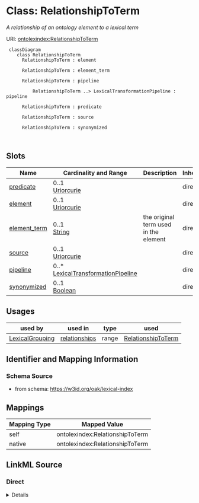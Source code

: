# Class: RelationshipToTerm
_A relationship of an ontology element to a lexical term_




URI: [ontolexindex:RelationshipToTerm](https://w3id.org/oak/lexical-index/RelationshipToTerm)



```{mermaid}
 classDiagram
    class RelationshipToTerm
      RelationshipToTerm : element
        
      RelationshipToTerm : element_term
        
      RelationshipToTerm : pipeline
        
          RelationshipToTerm ..> LexicalTransformationPipeline : pipeline
        
      RelationshipToTerm : predicate
        
      RelationshipToTerm : source
        
      RelationshipToTerm : synonymized
        
      
```




<!-- no inheritance hierarchy -->


## Slots

| Name | Cardinality and Range | Description | Inheritance |
| ---  | --- | --- | --- |
| [predicate](predicate.md) | 0..1 <br/> [Uriorcurie](Uriorcurie.md) |  | direct |
| [element](element.md) | 0..1 <br/> [Uriorcurie](Uriorcurie.md) |  | direct |
| [element_term](element_term.md) | 0..1 <br/> [String](String.md) | the original term used in the element | direct |
| [source](source.md) | 0..1 <br/> [Uriorcurie](Uriorcurie.md) |  | direct |
| [pipeline](pipeline.md) | 0..* <br/> [LexicalTransformationPipeline](LexicalTransformationPipeline.md) |  | direct |
| [synonymized](synonymized.md) | 0..1 <br/> [Boolean](Boolean.md) |  | direct |





## Usages

| used by | used in | type | used |
| ---  | --- | --- | --- |
| [LexicalGrouping](LexicalGrouping.md) | [relationships](relationships.md) | range | [RelationshipToTerm](RelationshipToTerm.md) |






## Identifier and Mapping Information







### Schema Source


* from schema: https://w3id.org/oak/lexical-index





## Mappings

| Mapping Type | Mapped Value |
| ---  | ---  |
| self | ontolexindex:RelationshipToTerm |
| native | ontolexindex:RelationshipToTerm |





## LinkML Source

<!-- TODO: investigate https://stackoverflow.com/questions/37606292/how-to-create-tabbed-code-blocks-in-mkdocs-or-sphinx -->

### Direct

<details>
```yaml
name: RelationshipToTerm
description: A relationship of an ontology element to a lexical term
from_schema: https://w3id.org/oak/lexical-index
rank: 1000
attributes:
  predicate:
    name: predicate
    from_schema: https://w3id.org/oak/lexical-index
    rank: 1000
    range: uriorcurie
  element:
    name: element
    from_schema: https://w3id.org/oak/lexical-index
    rank: 1000
    range: uriorcurie
  element_term:
    name: element_term
    description: the original term used in the element
    from_schema: https://w3id.org/oak/lexical-index
    rank: 1000
  source:
    name: source
    from_schema: https://w3id.org/oak/lexical-index
    rank: 1000
    range: uriorcurie
  pipeline:
    name: pipeline
    from_schema: https://w3id.org/oak/lexical-index
    rank: 1000
    multivalued: true
    range: LexicalTransformationPipeline
  synonymized:
    name: synonymized
    from_schema: https://w3id.org/oak/lexical-index
    rank: 1000
    range: boolean

```
</details>

### Induced

<details>
```yaml
name: RelationshipToTerm
description: A relationship of an ontology element to a lexical term
from_schema: https://w3id.org/oak/lexical-index
rank: 1000
attributes:
  predicate:
    name: predicate
    from_schema: https://w3id.org/oak/lexical-index
    rank: 1000
    alias: predicate
    owner: RelationshipToTerm
    domain_of:
    - RelationshipToTerm
    range: uriorcurie
  element:
    name: element
    from_schema: https://w3id.org/oak/lexical-index
    rank: 1000
    alias: element
    owner: RelationshipToTerm
    domain_of:
    - RelationshipToTerm
    range: uriorcurie
  element_term:
    name: element_term
    description: the original term used in the element
    from_schema: https://w3id.org/oak/lexical-index
    rank: 1000
    alias: element_term
    owner: RelationshipToTerm
    domain_of:
    - RelationshipToTerm
    range: string
  source:
    name: source
    from_schema: https://w3id.org/oak/lexical-index
    rank: 1000
    alias: source
    owner: RelationshipToTerm
    domain_of:
    - RelationshipToTerm
    range: uriorcurie
  pipeline:
    name: pipeline
    from_schema: https://w3id.org/oak/lexical-index
    rank: 1000
    multivalued: true
    alias: pipeline
    owner: RelationshipToTerm
    domain_of:
    - RelationshipToTerm
    range: LexicalTransformationPipeline
  synonymized:
    name: synonymized
    from_schema: https://w3id.org/oak/lexical-index
    rank: 1000
    alias: synonymized
    owner: RelationshipToTerm
    domain_of:
    - RelationshipToTerm
    range: boolean

```
</details>